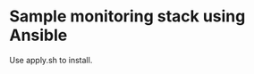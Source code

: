 Sample monitoring stack using Ansible
=====================================

Use apply.sh to install.